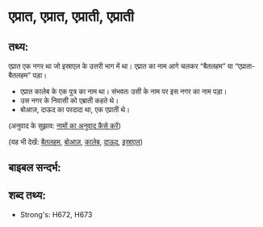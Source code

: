 # एप्रात, एप्रात, एप्राती, एप्राती #

## तथ्य: ##

एप्रात एक नगर था जो इस्राएल के उत्तरी भाग में था। एप्रात का नाम आगे चलकर “बैतलहम” या “एप्राता-बैतलहम” पड़ा।

* एप्रात कालेब के एक पुत्र का नाम था। संभवतः उसी के नाम पर इस नगर का नाम पड़ा।
* उस नगर के निवासी को एब्राती कहते थे।
* बोआज़, दाऊद का परदादा था, एक एप्राती थे।

(अनुवाद के सुझाव: [नामों का अनुवाद कैसे करें](rc://en/ta/man/translate/translate-names))

(यह भी देखें: [बैतलहम](../names/bethlehem.md), [बोआज़](../names/boaz.md), [कालेब](../names/caleb.md), [दाऊद](../names/david.md), [इस्राएल](../kt/israel.md))

## बाइबल सन्दर्भ: ##

## शब्द तथ्य: ##

* Strong's: H672, H673
